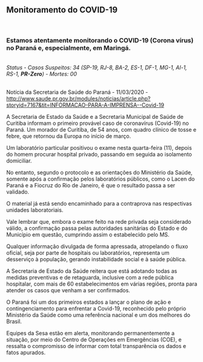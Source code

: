 ﻿---
layout: page-fullwidth
title: ""
#meta_title: "Duvidas? Entre em contato conosco"
subheadline: ""
#teaser: "Entre em contato conosco pelo e-mail #eres2020.uem@gmail.com"
permalink: "/covid/"
header:
   image_fullwidth: banner_eres2020.png
---

<h2>Monitoramento do COVID-19</h2>

<br>

<h3>Estamos atentamente monitorando o COVID-19 (Corona vírus) no Paraná e, especialmente, em Maringá.</h3>

<br><i>Status - Casos Suspeitos: 34 (SP-19, RJ-8, BA-2, ES-1, DF-1, MG-1, Al-1, RS-1, <b>PR-Zero</b>) - Mortes: 00</i>

<br>Notícia da Secretaria de Saúde do Paraná - 11/03/2020 - http://www.saude.pr.gov.br/modules/noticias/article.php?storyid=7167&tit=INFORMACAO-PARA-A-IMPRENSA--Covid-19

A Secretaria de Estado da Saúde e a Secretaria Municipal de Saúde de Curitiba informam o primeiro provável caso de coronavírus (Covid-19) no Paraná. Um morador de Curitiba, de 54 anos, com quadro clínico de tosse e febre, que retornou da Europa no início de março.<br>

Um laboratório particular positivou o exame nesta quarta-feira (11), depois do homem procurar hospital privado, passando em seguida ao isolamento domiciliar.

No entanto, segundo o protocolo e as orientações do Ministério da Saúde, somente após a confirmação pelos laboratórios públicos, como o Lacen do Paraná e a Fiocruz do Rio de Janeiro, é que o resultado passa a ser validado.

O material já está sendo encaminhado para a contraprova nas respectivas unidades laboratoriais.

Vale lembrar que, embora o exame feito na rede privada seja considerado válido, a confirmação passa pelas autoridades sanitárias do Estado e do Município em questão, cumprindo assim o estabelecido pelo MS.


Qualquer informação divulgada de forma apressada, atropelando o fluxo oficial, seja por parte de hospitais ou laboratórios, representa um desserviço à população, gerando instabilidade social e à saúde pública.

A Secretaria de Estado da Saúde reitera que está adotando todas as medidas preventivas e de retaguarda, inclusive com a rede pública hospitalar, com mais de 60 estabelecimentos em várias regiões, pronta para atender os casos que venham a ser confirmados.

O Paraná foi um dos primeiros estados a lançar o plano de ação e contingenciamento para enfrentar a Covid-19, reconhecido pelo próprio Ministério da Saúde como uma referência nacional e um dos melhores do Brasil.

Equipes da Sesa estão em alerta, monitorando permanentemente a situação, por meio do Centro de Operações em Emergências (COE), e ressalta o compromisso de informar com total transparência os dados e fatos apurados.


<div class="row t30">	
	<img src="{{ site.urlimg }}promocao_apoio_logos.png" alt="" align="center">
</div><!-- /.row -->












